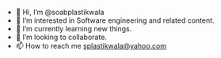 - 👋 Hi, I’m @soabplastikwala
- 👀 I’m interested in Software engineering and related content.
- 🌱 I’m currently learning new things.
- 💞️ I’m looking to collaborate.
- 📫 How to reach me  splastikwala@yahoo.com

<!---
soabplastikwala/soabplastikwala is a ✨ special ✨ repository because its `README.md` (this file) appears on your GitHub profile.
You can click the Preview link to take a look at your changes.
--->
